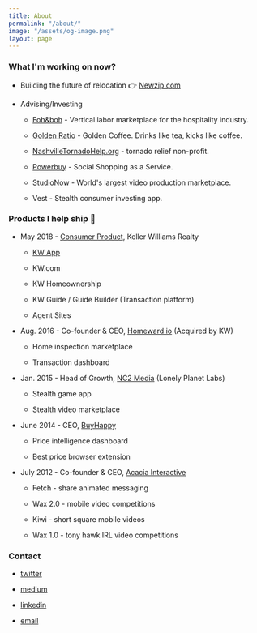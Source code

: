 ```yaml
---
title: About
permalink: "/about/"
image: "/assets/og-image.png"
layout: page
---
```


### What I'm working on now?

* Building the future of relocation 👉 [Newzip.com](https://www.newzip.com/)

* Advising/Investing

  * [Foh&boh](https://fohandboh.com/) - Vertical labor marketplace for the hospitality industry.

  * [Golden Ratio](https://drinkgoldenratio.com/) - Golden Coffee. Drinks like tea, kicks like coffee.

  * [NashvilleTornadoHelp.org](http://nashvilletornadohelp.org/) - tornado relief non-profit.

  * [Powerbuy](https://apps.shopify.com/powerbuy) - Social Shopping as a Service.

  * [StudioNow](http://studionow.com/) - World's largest video production marketplace.

  * Vest - Stealth consumer investing app.

### Products I help ship 🚢

* May 2018 - [Consumer Product](https://www.linkedin.com/posts/jaymehoffman_make-impact-in-real-estate-check-i-activity-6641050799554256896-f4II), Keller Williams Realty

  * [KW App](https://apps.apple.com/us/app/kw-buy-sell-real-estate/id652512924)

  * KW.com

  * KW Homeownership

  * KW Guide / Guide Builder (Transaction platform)

  * Agent Sites

* Aug. 2016 - Co-founder & CEO, [Homeward.io](https://homeward.io/) (Acquired by KW)

  * Home inspection marketplace

  * Transaction dashboard

* Jan. 2015 - Head of Growth, [NC2 Media](http://nc2media.com/) (Lonely Planet Labs)

  * Stealth game app

  * Stealth video marketplace

* June 2014 - CEO, [BuyHappy](https://angel.co/buyhappy)

  * Price intelligence dashboard

  * Best price browser extension

* July 2012 - Co-founder & CEO, [Acacia Interactive](https://angel.co/acacia)

  * Fetch - share animated messaging

  * Wax 2.0 - mobile video competitions

  * Kiwi - short square mobile videos

  * Wax 1.0 - tony hawk IRL video competitions

### Contact

* [twitter](https://twitter.com/jaymehoffman)

* [medium](https://medium.com/@jaymehoffman)

* [linkedin](https://www.linkedin.com/in/jaymehoffman/)

* [email](mailto:Jayme(at)jaymehoffman.com)